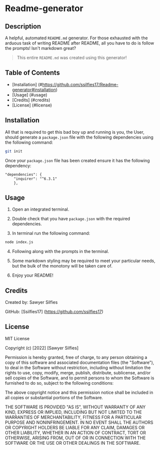 # Readme-generator

## Description

A helpful, automated `README.md` generator. For those exhausted with the arduous task of writing README after README, all you have to do is follow the prompts! Isn't markdown great?



>This entire `README.md` was created using this generator!

## Table of Contents

- [Installation] (#https://github.com/ssilfies17/Readme-generator#installation)
- [Usage] (#usage)
- [Credits] (#credits)
- [License] (#license)

## Installation

All that is required to get this bad boy up and running is you, the User, should generate a `package.json` file with the following dependencies using the following command:

```bash 
git init 
```
Once your `package.json` file has been created ensure it has the following dependency:

```
"dependencies": {
    "inquirer": "^6.3.1"
    },

```


## Usage

1. Open an integrated terminal.

2. Double check that you have `package.json` with the required dependencies. 

3. In terminal run the following command:

```bash
node index.js
```

4. Following along with the prompts in the terminal. 

5. Some markdown styling may be required to meet your particular needs, but the bulk of the monotony will be taken care of.

6. Enjoy your README!


## Credits

Created by: Sawyer Silfies

GitHub: [Ssilfies17] (https://github.com/ssilfies17)


## License

MIT License

Copyright (c) [2022] [Sawyer Silfies]

Permission is hereby granted, free of charge, to any person obtaining a copy
of this software and associated documentation files (the "Software"), to deal
in the Software without restriction, including without limitation the rights
to use, copy, modify, merge, publish, distribute, sublicense, and/or sell
copies of the Software, and to permit persons to whom the Software is
furnished to do so, subject to the following conditions:

The above copyright notice and this permission notice shall be included in all
copies or substantial portions of the Software.

THE SOFTWARE IS PROVIDED "AS IS", WITHOUT WARRANTY OF ANY KIND, EXPRESS OR
IMPLIED, INCLUDING BUT NOT LIMITED TO THE WARRANTIES OF MERCHANTABILITY,
FITNESS FOR A PARTICULAR PURPOSE AND NONINFRINGEMENT. IN NO EVENT SHALL THE
AUTHORS OR COPYRIGHT HOLDERS BE LIABLE FOR ANY CLAIM, DAMAGES OR OTHER
LIABILITY, WHETHER IN AN ACTION OF CONTRACT, TORT OR OTHERWISE, ARISING FROM,
OUT OF OR IN CONNECTION WITH THE SOFTWARE OR THE USE OR OTHER DEALINGS IN THE
SOFTWARE.